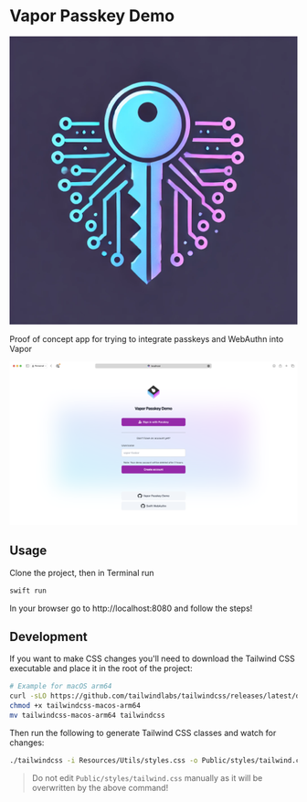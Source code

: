 # Vapor Passkey Demo

![Passkeys Logo](/images/passkeys.webp)

Proof of concept app for trying to integrate passkeys and WebAuthn into Vapor

![Screenshot of app](/images/demo.png)

## Usage

Clone the project, then in Terminal run

```bash
swift run
```

In your browser go to http://localhost:8080 and follow the steps!

## Development

If you want to make CSS changes you'll need to download the Tailwind CSS executable and place it in the root of the
project:

```bash
# Example for macOS arm64
curl -sLO https://github.com/tailwindlabs/tailwindcss/releases/latest/download/tailwindcss-macos-arm64
chmod +x tailwindcss-macos-arm64
mv tailwindcss-macos-arm64 tailwindcss
```

Then run the following to generate Tailwind CSS classes and watch for changes:

```bash
./tailwindcss -i Resources/Utils/styles.css -o Public/styles/tailwind.css --watch
```

> Do not edit `Public/styles/tailwind.css` manually as it will be overwritten by the above command!
